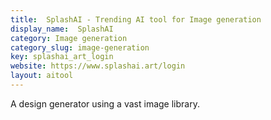 ```yaml
---
title:  SplashAI - Trending AI tool for Image generation
display_name:  SplashAI
category: Image generation
category_slug: image-generation
key: splashai_art_login
website: https://www.splashai.art/login
layout: aitool
---
```


A design generator using a vast image library.
